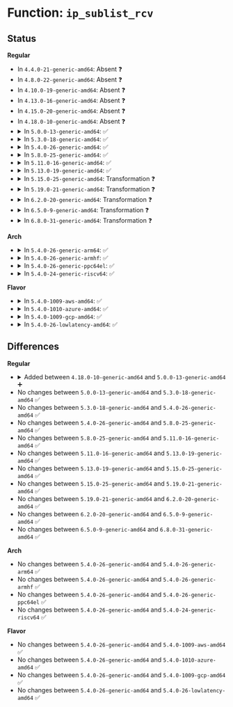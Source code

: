 # Function: <code>ip_sublist_rcv</code>

## Status
<b>Regular</b>
<ul>
<li>
In <code>4.4.0-21-generic-amd64</code>: Absent ❓
</li>
<li>
In <code>4.8.0-22-generic-amd64</code>: Absent ❓
</li>
<li>
In <code>4.10.0-19-generic-amd64</code>: Absent ❓
</li>
<li>
In <code>4.13.0-16-generic-amd64</code>: Absent ❓
</li>
<li>
In <code>4.15.0-20-generic-amd64</code>: Absent ❓
</li>
<li>
In <code>4.18.0-10-generic-amd64</code>: Absent ❓
</li>
<li>
<details>
<summary>In <code>5.0.0-13-generic-amd64</code>: ✅</summary>

```c
void ip_sublist_rcv(struct list_head * head, struct net_device * dev, struct net * net)
```

```json
{
  "name": "ip_sublist_rcv",
  "collision_type": "Unique Static",
  "inline_type": "No",
  "funcs": [
    {
      "addr": 18446744071588369264,
      "name": "ip_sublist_rcv",
      "external": false,
      "loc": "net/ipv4/ip_input.c:576",
      "file": "net/ipv4/ip_input.c",
      "inline": "seen, unknown",
      "caller_inline": [],
      "caller_func": [
        "net/ipv4/ip_input.c:ip_list_rcv",
        "net/ipv4/ip_input.c:ip_list_rcv"
      ]
    }
  ],
  "symbols": [
    {
      "addr": 18446744071588369264,
      "name": "ip_sublist_rcv",
      "section": ".text",
      "bind": "STB_LOCAL",
      "size": 612
    }
  ]
}
```
</details>
</li>
<li>
<details>
<summary>In <code>5.3.0-18-generic-amd64</code>: ✅</summary>

```c
void ip_sublist_rcv(struct list_head * head, struct net_device * dev, struct net * net)
```

```json
{
  "name": "ip_sublist_rcv",
  "collision_type": "Unique Static",
  "inline_type": "No",
  "funcs": [
    {
      "addr": 18446744071588772000,
      "name": "ip_sublist_rcv",
      "external": false,
      "loc": "net/ipv4/ip_input.c:575",
      "file": "net/ipv4/ip_input.c",
      "inline": "seen, unknown",
      "caller_inline": [],
      "caller_func": [
        "net/ipv4/ip_input.c:ip_list_rcv",
        "net/ipv4/ip_input.c:ip_list_rcv"
      ]
    }
  ],
  "symbols": [
    {
      "addr": 18446744071588772000,
      "name": "ip_sublist_rcv",
      "section": ".text",
      "bind": "STB_LOCAL",
      "size": 616
    }
  ]
}
```
</details>
</li>
<li>
<details>
<summary>In <code>5.4.0-26-generic-amd64</code>: ✅</summary>

```c
void ip_sublist_rcv(struct list_head * head, struct net_device * dev, struct net * net)
```

```json
{
  "name": "ip_sublist_rcv",
  "collision_type": "Unique Static",
  "inline_type": "No",
  "funcs": [
    {
      "addr": 18446744071588995632,
      "name": "ip_sublist_rcv",
      "external": false,
      "loc": "net/ipv4/ip_input.c:575",
      "file": "net/ipv4/ip_input.c",
      "inline": "seen, unknown",
      "caller_inline": [],
      "caller_func": [
        "net/ipv4/ip_input.c:ip_list_rcv",
        "net/ipv4/ip_input.c:ip_list_rcv"
      ]
    }
  ],
  "symbols": [
    {
      "addr": 18446744071588995632,
      "name": "ip_sublist_rcv",
      "section": ".text",
      "bind": "STB_LOCAL",
      "size": 616
    }
  ]
}
```
</details>
</li>
<li>
<details>
<summary>In <code>5.8.0-25-generic-amd64</code>: ✅</summary>

```c
void ip_sublist_rcv(struct list_head * head, struct net_device * dev, struct net * net)
```

```json
{
  "name": "ip_sublist_rcv",
  "collision_type": "Unique Static",
  "inline_type": "No",
  "funcs": [
    {
      "addr": 18446744071589954208,
      "name": "ip_sublist_rcv",
      "external": false,
      "loc": "net/ipv4/ip_input.c:603",
      "file": "net/ipv4/ip_input.c",
      "inline": "seen, unknown",
      "caller_inline": [],
      "caller_func": [
        "net/ipv4/ip_input.c:ip_list_rcv",
        "net/ipv4/ip_input.c:ip_list_rcv"
      ]
    }
  ],
  "symbols": [
    {
      "addr": 18446744071589954208,
      "name": "ip_sublist_rcv",
      "section": ".text",
      "bind": "STB_LOCAL",
      "size": 150
    }
  ]
}
```
</details>
</li>
<li>
<details>
<summary>In <code>5.11.0-16-generic-amd64</code>: ✅</summary>

```c
void ip_sublist_rcv(struct list_head * head, struct net_device * dev, struct net * net)
```

```json
{
  "name": "ip_sublist_rcv",
  "collision_type": "Unique Static",
  "inline_type": "No",
  "funcs": [
    {
      "addr": 18446744071589994992,
      "name": "ip_sublist_rcv",
      "external": false,
      "loc": "net/ipv4/ip_input.c:603",
      "file": "net/ipv4/ip_input.c",
      "inline": "seen, unknown",
      "caller_inline": [],
      "caller_func": [
        "net/ipv4/ip_input.c:ip_list_rcv",
        "net/ipv4/ip_input.c:ip_list_rcv"
      ]
    }
  ],
  "symbols": [
    {
      "addr": 18446744071589994992,
      "name": "ip_sublist_rcv",
      "section": ".text",
      "bind": "STB_LOCAL",
      "size": 155
    }
  ]
}
```
</details>
</li>
<li>
<details>
<summary>In <code>5.13.0-19-generic-amd64</code>: ✅</summary>

```c
void ip_sublist_rcv(struct list_head * head, struct net_device * dev, struct net * net)
```

```json
{
  "name": "ip_sublist_rcv",
  "collision_type": "Unique Static",
  "inline_type": "No",
  "funcs": [
    {
      "addr": 18446744071589909584,
      "name": "ip_sublist_rcv",
      "external": false,
      "loc": "net/ipv4/ip_input.c:604",
      "file": "net/ipv4/ip_input.c",
      "inline": "seen, unknown",
      "caller_inline": [],
      "caller_func": [
        "net/ipv4/ip_input.c:ip_list_rcv",
        "net/ipv4/ip_input.c:ip_list_rcv"
      ]
    }
  ],
  "symbols": [
    {
      "addr": 18446744071589909584,
      "name": "ip_sublist_rcv",
      "section": ".text",
      "bind": "STB_LOCAL",
      "size": 488
    }
  ]
}
```
</details>
</li>
<li>
<details>
<summary>In <code>5.15.0-25-generic-amd64</code>: Transformation ❓</summary>

```c
void ip_sublist_rcv(struct list_head * head, struct net_device * dev, struct net * net)
```

```json
{
  "name": "ip_sublist_rcv",
  "collision_type": "Unique Static",
  "inline_type": "No",
  "funcs": [
    {
      "addr": 0,
      "name": "ip_sublist_rcv",
      "external": false,
      "loc": "net/ipv4/ip_input.c:604",
      "file": "net/ipv4/ip_input.c",
      "inline": "seen, unknown",
      "caller_inline": [],
      "caller_func": [
        "net/ipv4/ip_input.c:ip_list_rcv",
        "net/ipv4/ip_input.c:ip_list_rcv"
      ]
    }
  ],
  "symbols": [
    {
      "addr": 18446744071590675984,
      "name": "ip_sublist_rcv",
      "section": ".text",
      "bind": "STB_LOCAL",
      "size": 507
    },
    {
      "addr": 18446744071592714339,
      "name": "ip_sublist_rcv.cold",
      "section": ".text",
      "bind": "STB_LOCAL",
      "size": 35
    }
  ]
}
```
</details>
</li>
<li>
<details>
<summary>In <code>5.19.0-21-generic-amd64</code>: Transformation ❓</summary>

```c
void ip_sublist_rcv(struct list_head * head, struct net_device * dev, struct net * net)
```

```json
{
  "name": "ip_sublist_rcv",
  "collision_type": "Unique Static",
  "inline_type": "No",
  "funcs": [
    {
      "addr": 0,
      "name": "ip_sublist_rcv",
      "external": false,
      "loc": "net/ipv4/ip_input.c:628",
      "file": "net/ipv4/ip_input.c",
      "inline": "seen, unknown",
      "caller_inline": [],
      "caller_func": [
        "net/ipv4/ip_input.c:ip_list_rcv",
        "net/ipv4/ip_input.c:ip_list_rcv"
      ]
    }
  ],
  "symbols": [
    {
      "addr": 18446744071592303056,
      "name": "ip_sublist_rcv",
      "section": ".text",
      "bind": "STB_LOCAL",
      "size": 538
    },
    {
      "addr": 18446744071594600435,
      "name": "ip_sublist_rcv.cold",
      "section": ".text",
      "bind": "STB_LOCAL",
      "size": 27
    }
  ]
}
```
</details>
</li>
<li>
<details>
<summary>In <code>6.2.0-20-generic-amd64</code>: Transformation ❓</summary>

```c
void ip_sublist_rcv(struct list_head * head, struct net_device * dev, struct net * net)
```

```json
{
  "name": "ip_sublist_rcv",
  "collision_type": "Unique Static",
  "inline_type": "No",
  "funcs": [
    {
      "addr": 0,
      "name": "ip_sublist_rcv",
      "external": false,
      "loc": "net/ipv4/ip_input.c:633",
      "file": "net/ipv4/ip_input.c",
      "inline": "seen, unknown",
      "caller_inline": [],
      "caller_func": [
        "net/ipv4/ip_input.c:ip_list_rcv",
        "net/ipv4/ip_input.c:ip_list_rcv"
      ]
    }
  ],
  "symbols": [
    {
      "addr": 18446744071594139232,
      "name": "ip_sublist_rcv",
      "section": ".text",
      "bind": "STB_LOCAL",
      "size": 538
    },
    {
      "addr": 18446744071596335873,
      "name": "ip_sublist_rcv.cold",
      "section": ".text",
      "bind": "STB_LOCAL",
      "size": 27
    }
  ]
}
```
</details>
</li>
<li>
<details>
<summary>In <code>6.5.0-9-generic-amd64</code>: Transformation ❓</summary>

```c
void ip_sublist_rcv(struct list_head * head, struct net_device * dev, struct net * net)
```

```json
{
  "name": "ip_sublist_rcv",
  "collision_type": "Unique Static",
  "inline_type": "No",
  "funcs": [
    {
      "addr": 0,
      "name": "ip_sublist_rcv",
      "external": false,
      "loc": "net/ipv4/ip_input.c:633",
      "file": "net/ipv4/ip_input.c",
      "inline": "seen, unknown",
      "caller_inline": [],
      "caller_func": [
        "net/ipv4/ip_input.c:ip_list_rcv",
        "net/ipv4/ip_input.c:ip_list_rcv"
      ]
    }
  ],
  "symbols": [
    {
      "addr": 18446744071594526368,
      "name": "ip_sublist_rcv",
      "section": ".text",
      "bind": "STB_LOCAL",
      "size": 539
    },
    {
      "addr": 18446744071596865535,
      "name": "ip_sublist_rcv.cold",
      "section": ".text",
      "bind": "STB_LOCAL",
      "size": 27
    }
  ]
}
```
</details>
</li>
<li>
<details>
<summary>In <code>6.8.0-31-generic-amd64</code>: Transformation ❓</summary>

```c
void ip_sublist_rcv(struct list_head * head, struct net_device * dev, struct net * net)
```

```json
{
  "name": "ip_sublist_rcv",
  "collision_type": "Unique Static",
  "inline_type": "No",
  "funcs": [
    {
      "addr": 0,
      "name": "ip_sublist_rcv",
      "external": false,
      "loc": "net/ipv4/ip_input.c:634",
      "file": "net/ipv4/ip_input.c",
      "inline": "seen, unknown",
      "caller_inline": [],
      "caller_func": [
        "net/ipv4/ip_input.c:ip_list_rcv",
        "net/ipv4/ip_input.c:ip_list_rcv"
      ]
    }
  ],
  "symbols": [
    {
      "addr": 18446744071595329056,
      "name": "ip_sublist_rcv",
      "section": ".text",
      "bind": "STB_LOCAL",
      "size": 546
    },
    {
      "addr": 18446744071597790652,
      "name": "ip_sublist_rcv.cold",
      "section": ".text",
      "bind": "STB_LOCAL",
      "size": 27
    }
  ]
}
```
</details>
</li>
</ul>
<b>Arch</b>
<ul>
<li>
<details>
<summary>In <code>5.4.0-26-generic-arm64</code>: ✅</summary>

```c
void ip_sublist_rcv(struct list_head * head, struct net_device * dev, struct net * net)
```

```json
{
  "name": "ip_sublist_rcv",
  "collision_type": "Unique Static",
  "inline_type": "No",
  "funcs": [
    {
      "addr": 18446603336502601488,
      "name": "ip_sublist_rcv",
      "external": false,
      "loc": "net/ipv4/ip_input.c:575",
      "file": "net/ipv4/ip_input.c",
      "inline": "seen, unknown",
      "caller_inline": [],
      "caller_func": [
        "net/ipv4/ip_input.c:ip_list_rcv",
        "net/ipv4/ip_input.c:ip_list_rcv"
      ]
    }
  ],
  "symbols": [
    {
      "addr": 18446603336502601488,
      "name": "ip_sublist_rcv",
      "section": ".text",
      "bind": "STB_LOCAL",
      "size": 616
    }
  ]
}
```
</details>
</li>
<li>
<details>
<summary>In <code>5.4.0-26-generic-armhf</code>: ✅</summary>

```c
void ip_sublist_rcv(struct list_head * head, struct net_device * dev, struct net * net)
```

```json
{
  "name": "ip_sublist_rcv",
  "collision_type": "Unique Static",
  "inline_type": "No",
  "funcs": [
    {
      "addr": 3235306872,
      "name": "ip_sublist_rcv",
      "external": false,
      "loc": "net/ipv4/ip_input.c:575",
      "file": "net/ipv4/ip_input.c",
      "inline": "seen, unknown",
      "caller_inline": [],
      "caller_func": [
        "net/ipv4/ip_input.c:ip_list_rcv",
        "net/ipv4/ip_input.c:ip_list_rcv"
      ]
    }
  ],
  "symbols": [
    {
      "addr": 3235306872,
      "name": "ip_sublist_rcv",
      "section": ".text",
      "bind": "STB_LOCAL",
      "size": 632
    }
  ]
}
```
</details>
</li>
<li>
<details>
<summary>In <code>5.4.0-26-generic-ppc64el</code>: ✅</summary>

```c
void ip_sublist_rcv(struct list_head * head, struct net_device * dev, struct net * net)
```

```json
{
  "name": "ip_sublist_rcv",
  "collision_type": "Unique Static",
  "inline_type": "No",
  "funcs": [
    {
      "addr": 13835058055296192432,
      "name": "ip_sublist_rcv",
      "external": false,
      "loc": "net/ipv4/ip_input.c:575",
      "file": "net/ipv4/ip_input.c",
      "inline": "seen, unknown",
      "caller_inline": [],
      "caller_func": [
        "net/ipv4/ip_input.c:ip_list_rcv",
        "net/ipv4/ip_input.c:ip_list_rcv"
      ]
    }
  ],
  "symbols": [
    {
      "addr": 13835058055296192432,
      "name": "ip_sublist_rcv",
      "section": ".text",
      "bind": "STB_LOCAL",
      "size": 820
    }
  ]
}
```
</details>
</li>
<li>
<details>
<summary>In <code>5.4.0-24-generic-riscv64</code>: ✅</summary>

```c
void ip_sublist_rcv(struct list_head * head, struct net_device * dev, struct net * net)
```

```json
{
  "name": "ip_sublist_rcv",
  "collision_type": "Unique Static",
  "inline_type": "No",
  "funcs": [
    {
      "addr": 18446743936278752772,
      "name": "ip_sublist_rcv",
      "external": false,
      "loc": "net/ipv4/ip_input.c:575",
      "file": "net/ipv4/ip_input.c",
      "inline": "seen, unknown",
      "caller_inline": [],
      "caller_func": [
        "net/ipv4/ip_input.c:ip_list_rcv",
        "net/ipv4/ip_input.c:ip_list_rcv"
      ]
    }
  ],
  "symbols": [
    {
      "addr": 18446743936278752772,
      "name": "ip_sublist_rcv",
      "section": ".text",
      "bind": "STB_LOCAL",
      "size": 482
    }
  ]
}
```
</details>
</li>
</ul>
<b>Flavor</b>
<ul>
<li>
<details>
<summary>In <code>5.4.0-1009-aws-amd64</code>: ✅</summary>

```c
void ip_sublist_rcv(struct list_head * head, struct net_device * dev, struct net * net)
```

```json
{
  "name": "ip_sublist_rcv",
  "collision_type": "Unique Static",
  "inline_type": "No",
  "funcs": [
    {
      "addr": 18446744071588602016,
      "name": "ip_sublist_rcv",
      "external": false,
      "loc": "net/ipv4/ip_input.c:575",
      "file": "net/ipv4/ip_input.c",
      "inline": "seen, unknown",
      "caller_inline": [],
      "caller_func": [
        "net/ipv4/ip_input.c:ip_list_rcv",
        "net/ipv4/ip_input.c:ip_list_rcv"
      ]
    }
  ],
  "symbols": [
    {
      "addr": 18446744071588602016,
      "name": "ip_sublist_rcv",
      "section": ".text",
      "bind": "STB_LOCAL",
      "size": 616
    }
  ]
}
```
</details>
</li>
<li>
<details>
<summary>In <code>5.4.0-1010-azure-amd64</code>: ✅</summary>

```c
void ip_sublist_rcv(struct list_head * head, struct net_device * dev, struct net * net)
```

```json
{
  "name": "ip_sublist_rcv",
  "collision_type": "Unique Static",
  "inline_type": "No",
  "funcs": [
    {
      "addr": 18446744071588314000,
      "name": "ip_sublist_rcv",
      "external": false,
      "loc": "net/ipv4/ip_input.c:575",
      "file": "net/ipv4/ip_input.c",
      "inline": "seen, unknown",
      "caller_inline": [],
      "caller_func": [
        "net/ipv4/ip_input.c:ip_list_rcv",
        "net/ipv4/ip_input.c:ip_list_rcv"
      ]
    }
  ],
  "symbols": [
    {
      "addr": 18446744071588314000,
      "name": "ip_sublist_rcv",
      "section": ".text",
      "bind": "STB_LOCAL",
      "size": 616
    }
  ]
}
```
</details>
</li>
<li>
<details>
<summary>In <code>5.4.0-1009-gcp-amd64</code>: ✅</summary>

```c
void ip_sublist_rcv(struct list_head * head, struct net_device * dev, struct net * net)
```

```json
{
  "name": "ip_sublist_rcv",
  "collision_type": "Unique Static",
  "inline_type": "No",
  "funcs": [
    {
      "addr": 18446744071589038192,
      "name": "ip_sublist_rcv",
      "external": false,
      "loc": "net/ipv4/ip_input.c:575",
      "file": "net/ipv4/ip_input.c",
      "inline": "seen, unknown",
      "caller_inline": [],
      "caller_func": [
        "net/ipv4/ip_input.c:ip_list_rcv",
        "net/ipv4/ip_input.c:ip_list_rcv"
      ]
    }
  ],
  "symbols": [
    {
      "addr": 18446744071589038192,
      "name": "ip_sublist_rcv",
      "section": ".text",
      "bind": "STB_LOCAL",
      "size": 616
    }
  ]
}
```
</details>
</li>
<li>
<details>
<summary>In <code>5.4.0-26-lowlatency-amd64</code>: ✅</summary>

```c
void ip_sublist_rcv(struct list_head * head, struct net_device * dev, struct net * net)
```

```json
{
  "name": "ip_sublist_rcv",
  "collision_type": "Unique Static",
  "inline_type": "No",
  "funcs": [
    {
      "addr": 18446744071589077200,
      "name": "ip_sublist_rcv",
      "external": false,
      "loc": "net/ipv4/ip_input.c:575",
      "file": "net/ipv4/ip_input.c",
      "inline": "seen, unknown",
      "caller_inline": [],
      "caller_func": [
        "net/ipv4/ip_input.c:ip_list_rcv",
        "net/ipv4/ip_input.c:ip_list_rcv"
      ]
    }
  ],
  "symbols": [
    {
      "addr": 18446744071589077200,
      "name": "ip_sublist_rcv",
      "section": ".text",
      "bind": "STB_LOCAL",
      "size": 656
    }
  ]
}
```
</details>
</li>
</ul>

## Differences
<b>Regular</b>
<ul>
<li>
<details>
<summary>Added between <code>4.18.0-10-generic-amd64</code> and <code>5.0.0-13-generic-amd64</code> ➕</summary>

```c
void ip_sublist_rcv(struct list_head * head, struct net_device * dev, struct net * net)
```
</details>
</li>
<li>
No changes between <code>5.0.0-13-generic-amd64</code> and <code>5.3.0-18-generic-amd64</code> ✅
</li>
<li>
No changes between <code>5.3.0-18-generic-amd64</code> and <code>5.4.0-26-generic-amd64</code> ✅
</li>
<li>
No changes between <code>5.4.0-26-generic-amd64</code> and <code>5.8.0-25-generic-amd64</code> ✅
</li>
<li>
No changes between <code>5.8.0-25-generic-amd64</code> and <code>5.11.0-16-generic-amd64</code> ✅
</li>
<li>
No changes between <code>5.11.0-16-generic-amd64</code> and <code>5.13.0-19-generic-amd64</code> ✅
</li>
<li>
No changes between <code>5.13.0-19-generic-amd64</code> and <code>5.15.0-25-generic-amd64</code> ✅
</li>
<li>
No changes between <code>5.15.0-25-generic-amd64</code> and <code>5.19.0-21-generic-amd64</code> ✅
</li>
<li>
No changes between <code>5.19.0-21-generic-amd64</code> and <code>6.2.0-20-generic-amd64</code> ✅
</li>
<li>
No changes between <code>6.2.0-20-generic-amd64</code> and <code>6.5.0-9-generic-amd64</code> ✅
</li>
<li>
No changes between <code>6.5.0-9-generic-amd64</code> and <code>6.8.0-31-generic-amd64</code> ✅
</li>
</ul>
<b>Arch</b>
<ul>
<li>
No changes between <code>5.4.0-26-generic-amd64</code> and <code>5.4.0-26-generic-arm64</code> ✅
</li>
<li>
No changes between <code>5.4.0-26-generic-amd64</code> and <code>5.4.0-26-generic-armhf</code> ✅
</li>
<li>
No changes between <code>5.4.0-26-generic-amd64</code> and <code>5.4.0-26-generic-ppc64el</code> ✅
</li>
<li>
No changes between <code>5.4.0-26-generic-amd64</code> and <code>5.4.0-24-generic-riscv64</code> ✅
</li>
</ul>
<b>Flavor</b>
<ul>
<li>
No changes between <code>5.4.0-26-generic-amd64</code> and <code>5.4.0-1009-aws-amd64</code> ✅
</li>
<li>
No changes between <code>5.4.0-26-generic-amd64</code> and <code>5.4.0-1010-azure-amd64</code> ✅
</li>
<li>
No changes between <code>5.4.0-26-generic-amd64</code> and <code>5.4.0-1009-gcp-amd64</code> ✅
</li>
<li>
No changes between <code>5.4.0-26-generic-amd64</code> and <code>5.4.0-26-lowlatency-amd64</code> ✅
</li>
</ul>
